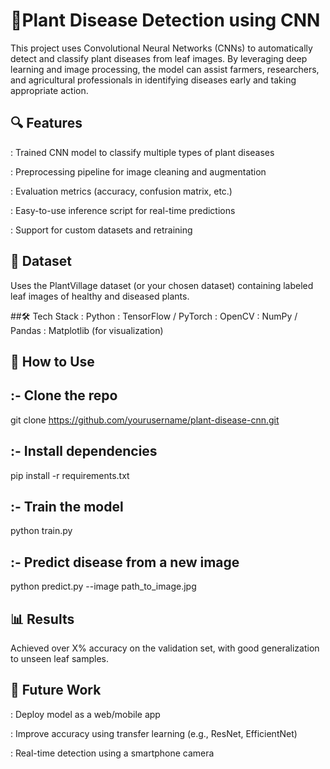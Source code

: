 # 🌿Plant Disease Detection using CNN
This project uses Convolutional Neural Networks (CNNs) to automatically detect and classify plant diseases from leaf images. By leveraging deep learning and image processing, the model can assist farmers, researchers, and agricultural professionals in identifying diseases early and taking appropriate action.

## 🔍 Features
: Trained CNN model to classify multiple types of plant diseases

: Preprocessing pipeline for image cleaning and augmentation

: Evaluation metrics (accuracy, confusion matrix, etc.)

: Easy-to-use inference script for real-time predictions

: Support for custom datasets and retraining

## 📁 Dataset
Uses the PlantVillage dataset (or your chosen dataset) containing labeled leaf images of healthy and diseased plants.

##🛠️ Tech Stack
: Python
: TensorFlow / PyTorch
: OpenCV
: NumPy / Pandas
: Matplotlib (for visualization)

## 🚀 How to Use

## :- Clone the repo
git clone https://github.com/yourusername/plant-disease-cnn.git

## :- Install dependencies
pip install -r requirements.txt

## :- Train the model
python train.py

## :- Predict disease from a new image
python predict.py --image path_to_image.jpg

## 📊 Results
Achieved over X% accuracy on the validation set, with good generalization to unseen leaf samples.

## 📌 Future Work
: Deploy model as a web/mobile app

: Improve accuracy using transfer learning (e.g., ResNet, EfficientNet)

: Real-time detection using a smartphone camera
